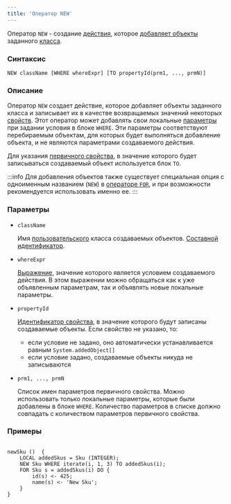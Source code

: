 ```yaml
---
title: 'Оператор NEW'
---
```


Оператор `NEW` - создание [действия](Actions.md), которое [добавляет объекты](New_object_NEW.md) заданного [класса](Classes.md).

### Синтаксис

```
NEW className [WHERE whereExpr] [TO propertyId(prm1, ..., prmN)]
```

### Описание

Оператор `NEW` создает действие, которое добавляет объекты заданного класса и записывает их в качестве возвращаемых значений некоторых [свойств](Properties.md). Этот оператор может добавлять свои локальные [параметры](Actions.md) при задании условия в блоке `WHERE`. Эти параметры соответствуют перебираемым объектам, для которых будет выполняться добавление объекта, и не являются параметрами создаваемого действия. 

Для указания [первичного свойства](Data_properties_DATA.md), в значение которого будет записываться создаваемый объект используется блок `TO`. 

:::info
Для добавления объектов также существует специальная опция с одноименным названием (`NEW`) в [операторе `FOR`](FOR_operator.md), и при возможности рекомендуется использовать именно ее.
:::

### Параметры

- `className`

    Имя [пользовательского](User_classes.md) класса создаваемых объектов. [Составной идентификатор](IDs.md#cid).

- `whereExpr`

    [Выражение](Expression.md), значение которого является условием создаваемого действия. В этом выражении можно обращаться как к уже объявленным параметрам, так и объявлять новые локальные параметры.

- `propertyId`

    [Идентификатор свойства](IDs.md#propertyid), в значение которого будут записаны создаваемые объекты. Если свойство не указано, то:

    - если условие не задано, оно автоматически устанавливается равным `System.addedObject[]`
    - если условие задано, создаваемые объекты никуда не записываются

- `prm1, ..., prmN`

    Список имен параметров первичного свойства. Можно использовать только локальные параметры, которые были добавлены в блоке `WHERE`. Количество параметров в списке должно совпадать с количеством параметров первичного свойства. 

### Примеры

```lsf

newSku ()  {
    LOCAL addedSkus = Sku (INTEGER);
    NEW Sku WHERE iterate(i, 1, 3) TO addedSkus(i);
    FOR Sku s = addedSkus(i) DO {
        id(s) <- 425;
        name(s) <- 'New Sku';
    }
}
```
